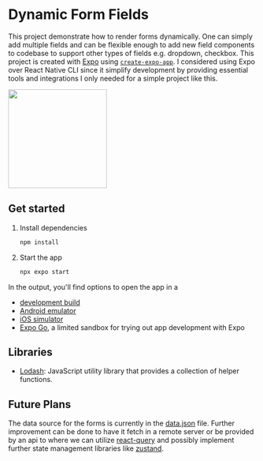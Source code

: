 # Dynamic Form Fields

This project demonstrate how to render forms dynamically. One can simply add multiple fields and can be flexible enough to add new field components to codebase to support other types of fields e.g. dropdown, checkbox. This project is created with [Expo](https://expo.dev) using [`create-expo-app`](https://www.npmjs.com/package/create-expo-app). I considered using Expo over React Native CLI since it simplify development by providing essential tools and integrations I only needed for a simple project like this.

<img src="https://github.com/user-attachments/assets/3bdd278a-eaf0-4da3-bc7c-5d63982e56a7" width=200 />

## Get started

1. Install dependencies

   ```bash
   npm install
   ```

2. Start the app

   ```bash
   npx expo start
   ```

In the output, you'll find options to open the app in a

- [development build](https://docs.expo.dev/develop/development-builds/introduction/)
- [Android emulator](https://docs.expo.dev/workflow/android-studio-emulator/)
- [iOS simulator](https://docs.expo.dev/workflow/ios-simulator/)
- [Expo Go](https://expo.dev/go), a limited sandbox for trying out app development with Expo

## Libraries

- [Lodash](https://lodash.com/): JavaScript utility library that provides a collection of helper functions.

## Future Plans

The data source for the forms is currently in the [data.json](./assets/files/data.json) file. Further improvement can be done to have it fetch in a remote server or be provided by an api to where we can utilize [react-query](https://tanstack.com/query) and possibly implement further state management libraries like [zustand](https://zustand-demo.pmnd.rs/).

